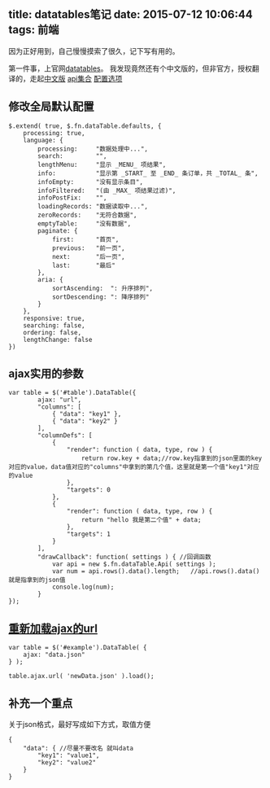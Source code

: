 title: datatables笔记
date: 2015-07-12 10:06:44
tags: 前端
---
因为正好用到，自己慢慢摸索了很久，记下写有用的。

第一件事，上官网[datatables](http://datatables.net)。
我发现竟然还有个中文版的，但非官方，授权翻译的，走起[中文版](http://dt.thxopen.com/index.html)
[api集合](https://datatables.net/reference/api/)
[配置选项](https://datatables.net/reference/option/)

<!--more-->

## 修改全局默认配置
    $.extend( true, $.fn.dataTable.defaults, {
        processing: true,
        language: {
            processing:     "数据处理中...",
            search:         "",
            lengthMenu:     "显示 _MENU_ 项结果",
            info:           "显示第 _START_ 至 _END_ 条订单，共 _TOTAL_ 条",
            infoEmpty:      "没有显示条目",
            infoFiltered:   "(由 _MAX_ 项结果过滤)",
            infoPostFix:    "",
            loadingRecords: "数据读取中...",
            zeroRecords:    "无符合数据",
            emptyTable:     "没有数据",
            paginate: {
                first:      "首页",
                previous:   "前一页",
                next:       "后一页",
                last:       "最后"
            },
            aria: {
                sortAscending:  ": 升序排列",
                sortDescending: ": 降序排列"
            }
        },
        responsive: true,
        searching: false,
        ordering: false,
        lengthChange: false
    })

## ajax实用的参数
    var table = $('#table').DataTable({      
            ajax: "url",
            "columns": [
                { "data": "key1" },
                { "data": "key2" }
            ],
            "columnDefs": [
                {
                    "render": function ( data, type, row ) {
                        return row.key + data;//row.key指拿到的json里面的key对应的value，data值对应的"columns"中拿到的第几个值，这里就是第一个值"key1"对应的value
                    },
                    "targets": 0
                },
                {
                    "render": function ( data, type, row ) {
                        return "hello 我是第二个值" + data;
                    },
                    "targets": 1
                }                
            ],
            "drawCallback": function( settings ) { //回调函数
                var api = new $.fn.dataTable.Api( settings );
                var num = api.rows().data().length;   //api.rows().data()就是指拿到的json值
                console.log(num);
            }               
    });


## [重新加载ajax的url](https://datatables.net/reference/api/ajax.url%28%29)
	var table = $('#example').DataTable( {
	    ajax: "data.json"
	} );
	 
	table.ajax.url( 'newData.json' ).load();
## 补充一个重点
关于json格式，最好写成如下方式，取值方便

    {
        "data": { //尽量不要改名 就叫data
            "key1": "value1",
            "key2": "value2"
        }
    }

